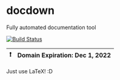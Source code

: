 # docdown

Fully automated documentation tool

[![Build Status](https://github.com/Frank-Mayer/docdown/actions/workflows/firebase-hosting-merge.yml/badge.svg)](https://github.com/Frank-Mayer/docdown/actions/workflows/firebase-hosting-merge.yml)

| :exclamation: | Domain Expiration: Dec 1, 2022 |
|---|---|

Just use LaTeX! :D
